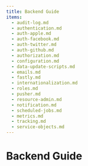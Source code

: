 ```yaml
---
title: Backend Guide
items:
  - audit-log.md
  - authentication.md
  - auth-apple.md
  - auth-facebook.md
  - auth-twitter.md
  - auth-github.md
  - authorization.md
  - configuration.md
  - data-update-scripts.md
  - emails.md
  - fastly.md
  - internationalization.md
  - roles.md
  - pusher.md
  - resource-admin.md
  - notification.md
  - scheduled-jobs.md
  - metrics.md
  - tracking.md
  - service-objects.md
---
```


# Backend Guide
